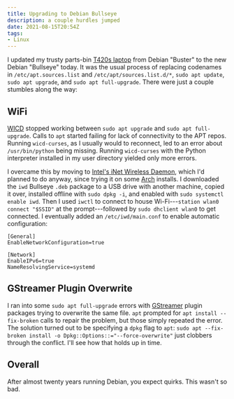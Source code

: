 ```yaml
---
title: Upgrading to Debian Bullseye
description: a couple hurdles jumped
date: 2021-08-15T20:54Z
tags:
- Linux
---
```


I updated my trusty parts-bin [T420s laptop](https://www.lenovo.com/us/en/laptops/thinkpad/t-series/t420s/) from Debian "Buster" to the new Debian "Bullseye" today.  It was the usual process of replacing codenames in `/etc/apt.sources.list` and `/etc/apt/sources.list.d/*`, `sudo apt update`, `sudo apt upgrade`, and `sudo apt full-upgrade`.  There were just a couple stumbles along the way:

## WiFi

[WICD](http://wicd.sourceforge.net/) stopped working between `sudo apt upgrade` and `sudo apt full-upgrade`.  Calls to `apt` started failing for lack of connectivity to the APT repos.  Running `wicd-curses`, as I usually would to reconnect, led to an error about `/usr/bin/python` being missing.  Running `wicd-curses` with the Python interpreter installed in my user directory yielded only more errors.

I overcame this by moving to [Intel's iNet Wireless Daemon](https://iwd.wiki.kernel.org/), which I'd planned to do anyway, since trying it on some [Arch](http://wicd.sourceforge.net/) installs.  I downloaded the `iwd` Bullseye `.deb` package to a USB drive with another machine, copied it over, installed offline with `sudo dpkg -i`, and enabled with `sudo systemctl enable iwd`.  Then I used `iwctl` to connect to house Wi-Fi---`station wlan0 connect "$SSID"` at the prompt---followed by `sudo dhclient wlan0` to get connected.  I eventually added an `/etc/iwd/main.conf` to enable automatic configuration:

```
[General]
EnableNetworkConfiguration=true

[Network]
EnableIPv6=true
NameResolvingService=systemd
```

## GStreamer Plugin Overwrite

I ran into some `sudo apt full-upgrade` errors with [GStreamer](https://gstreamer.freedesktop.org/) plugin packages trying to overwrite the same file.  `apt` prompted for `apt install --fix-broken` calls to repair the problem, but those simply repeated the error.  The solution turned out to be specifying a `dpkg` flag to `apt`: `sudo apt --fix-broken install -o Dpkg::Options::="--force-overwrite"` just clobbers through the conflict.  I'll see how that holds up in time.

## Overall

After almost twenty years running Debian, you expect quirks.  This wasn't so bad.
